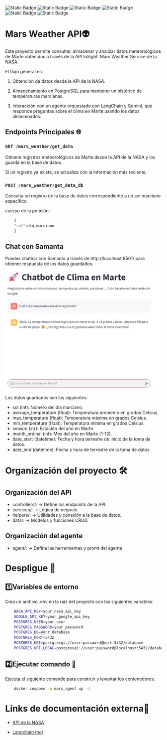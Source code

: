 ![Static Badge](https://img.shields.io/badge/Orquestador-langchain-green?style=flat&logo=langchain)
![Static Badge](https://img.shields.io/badge/Python-3.9%2F3.11-green?style=flat&logo=python)
![Static Badge](https://img.shields.io/badge/Conteiner-docker-blue?style=flat&logo=docker)
![Static Badge](https://img.shields.io/badge/Service-fastapi-blue?style=flat&logo=fastapi)
![Static Badge](https://img.shields.io/badge/Database-postgresql-blue?style=flat&logo=postgresql)
![Static Badge](https://img.shields.io/badge/LLM-Gemini-blue?style=flat&logo=googlegemini)

# Mars Weather API👽

Este proyecto permite consultar, almacenar y analizar datos meteorológicos de Marte obtenidos a través de la API InSight: Mars Weather Service de la NASA.

El flujo general es:

1. Obtención de datos desde la API de la NASA.

2. Almacenamiento en PostgreSQL para mantener un histórico de temperaturas marcianas.

3. Interacción con un agente orquestado con LangChain y Gemini, que responde preguntas sobre el clima en Marte usando los datos almacenados.

## Endpoints Principales 🌐

### `GET /mars_weather/get_data`
Obtiene registros meteorológicos de Marte desde la API de la NASA y los guarda en la base de datos.

Si un registro ya existe, se actualiza con la información más reciente.

### `POST /mars_weather/get_data_db`
Consulta un registro de la base de datos correspondiente a un sol marciano específico.

cuerpo de la petición:

```bash
    {
    "sol":día_marciano
    }
```
## Chat con Samanta

Puedes chatear con Samanta a través de http://localhost:8501/ para obtener respuesta de los datos guardados.
<img align='center' src="images/samanta.jpg" width="500">

Los datos guardados son los siguientes:

- sol (int): Número del día marciano.
- average_temperature (float): Temperatura promedio en grados Celsius.
- max_temperature (float): Temperatura máxima en grados Celsius.
- min_temperature (float): Temperatura mínima en grados Celsius.
- season (str): Estación del año en Marte.
- month_ordinal (int): Mes del año en Marte (1-12).
- date_start (datetime): Fecha y hora terrestre de inicio de la toma de datos.
- date_end (datetime): Fecha y hora de terrestre de la toma de datos.
# Organización del proyecto 🛠

## Organización del API
- controllers/: → Define los endpoints de la API.
- services/: → Lógica de negocio.
- helpers/: → Utilidades y conexión a la base de datos.
- data/: → Modelos y funciones CRUD.

## Organización del agente

- agent/: → Define las herramientas y promt del agente

# Despligue 🐋

## 1️⃣Variables de entorno
Crea un archivo .env en la raíz del proyecto con las siguientes variables:
```bash
    NASA_API_KEY=your_nasa_api_key
    GOOGLE_API_KEY=your_google_api_key
    POSTGRES_USER=your_user
    POSTGRES_PASSWORD=your_password
    POSTGRES_DB=your_database
    POSTGRES_PORT=5432
    POSTGRES_URI=postgresql://user:password@host:5432/database
    POSTGRES_URI_LOCAL=postgresql://user:password@localhost:5432/database

```

## 2️⃣Ejecutar comando 🐳
Ejecuta el siguiente comando para construir y levantar los contenedores:

```bash
    docker compose -p mars_agent up -d
```


# Links de documentación externa🔗

- [API de la NASA](https://api.nasa.gov/)

- [Langchain tool](https://python.langchain.com/docs/tutorials/sql_qa/)

